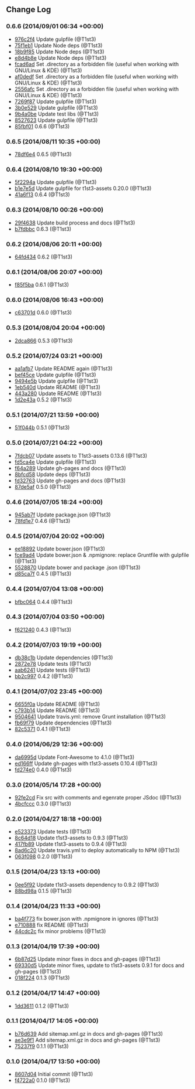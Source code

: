 ## Change Log

### 0.6.6 (2014/09/01 06:34 +00:00)
- [976c2f4](https://github.com/T1st3/btoa-umd/commit/976c2f447d5c01ab36a2bf5a3c2c69e2015bb95f) Update gulpfile (@T1st3)
- [75f1eb1](https://github.com/T1st3/btoa-umd/commit/75f1eb14526036763fee82f2e22a6eeb88de6edf) Update Node deps (@T1st3)
- [18b9f85](https://github.com/T1st3/btoa-umd/commit/18b9f85e71b2a09c9fcd70a81f975feb8d9e75af) Update Node deps (@T1st3)
- [e8d4b8e](https://github.com/T1st3/btoa-umd/commit/e8d4b8e11893b1c1ec045feca2c700c5789375b4) Update Node deps (@T1st3)
- [fcad6ad](https://github.com/T1st3/btoa-umd/commit/fcad6ada72f8baee213d66e9c3076d2d6ab5af67) Set .directory as a forbidden file (useful when working with GNU/Linux & KDE) (@T1st3)
- [af0dedf](https://github.com/T1st3/btoa-umd/commit/af0dedf8fa877a301ee47f742d84206ee6a16e48) Set .directory as a forbidden file (useful when working with GNU/Linux & KDE) (@T1st3)
- [2556afc](https://github.com/T1st3/btoa-umd/commit/2556afc2b3c1e956c73d94ac52a4441d3f230426) Set .directory as a forbidden file (useful when working with GNU/Linux & KDE) (@T1st3)
- [7269f87](https://github.com/T1st3/btoa-umd/commit/7269f8761301f8b5f92cbdac7a4702690100e4a0) Update gulpfile (@T1st3)
- [3b0e529](https://github.com/T1st3/btoa-umd/commit/3b0e529baa52d746fc04602ebe36035a95991a17) Update gulpfile (@T1st3)
- [9b4a0be](https://github.com/T1st3/btoa-umd/commit/9b4a0be01261bad624adee9f21a81a2c9de23e03) Update test libs (@T1st3)
- [8527623](https://github.com/T1st3/btoa-umd/commit/852762302ad5ad8b473332d39be2570b072d2308) Update gulpfile (@T1st3)
- [85fbf01](https://github.com/T1st3/btoa-umd/commit/85fbf01a3baf4f077744feb6e55289bb17526372) 0.6.6 (@T1st3)

### 0.6.5 (2014/08/11 10:35 +00:00)
- [78df6e4](https://github.com/T1st3/btoa-umd/commit/78df6e461159605cee0300f60d978370c44b3947) 0.6.5 (@T1st3)

### 0.6.4 (2014/08/10 19:30 +00:00)
- [5f2294a](https://github.com/T1st3/btoa-umd/commit/5f2294ad8ad9acdbcf9d917b3273e0cc335148b2) Update gulpfile (@T1st3)
- [b1e7e5d](https://github.com/T1st3/btoa-umd/commit/b1e7e5dd3303942fae7b04206355a39b174fdfe1) Update gulpfile for t1st3-assets 0.20.0 (@T1st3)
- [41a6f13](https://github.com/T1st3/btoa-umd/commit/41a6f130e8a2cefd4031177165184ffd88961846) 0.6.4 (@T1st3)

### 0.6.3 (2014/08/10 00:26 +00:00)
- [29f4638](https://github.com/T1st3/btoa-umd/commit/29f463826514ae7ff0481df234c167e37f398e07) Update build process and docs (@T1st3)
- [b7fdbbc](https://github.com/T1st3/btoa-umd/commit/b7fdbbc5fcb2c1fbfbf68b485bec3ead4a7511ee) 0.6.3 (@T1st3)

### 0.6.2 (2014/08/06 20:11 +00:00)
- [64fd434](https://github.com/T1st3/btoa-umd/commit/64fd43492fe3530076f5f3506e9e1de63d96300a) 0.6.2 (@T1st3)

### 0.6.1 (2014/08/06 20:07 +00:00)
- [f85f5ba](https://github.com/T1st3/btoa-umd/commit/f85f5baded9f3e35cd59756bcbcb140696d89bbb) 0.6.1 (@T1st3)

### 0.6.0 (2014/08/06 16:43 +00:00)
- [c63701d](https://github.com/T1st3/btoa-umd/commit/c63701d0ce56004dca992b492eea68c5996f1802) 0.6.0 (@T1st3)

### 0.5.3 (2014/08/04 20:04 +00:00)
- [2dca866](https://github.com/T1st3/btoa-umd/commit/2dca86649f118e4e9f93606cab430fbf3c26bc37) 0.5.3 (@T1st3)

### 0.5.2 (2014/07/24 03:21 +00:00)
- [aa1afb7](https://github.com/T1st3/btoa-umd/commit/aa1afb797cba00c8298e3e3501185251cbdd0b9b) Update README again (@T1st3)
- [bef45ce](https://github.com/T1st3/btoa-umd/commit/bef45ce67baa287ec56e77cfbb89081a7e88b579) Update gulpfile (@T1st3)
- [9494e5b](https://github.com/T1st3/btoa-umd/commit/9494e5bbb51f9f755903029f7e64552781fbc97d) Update gulpfile (@T1st3)
- [1eb540d](https://github.com/T1st3/btoa-umd/commit/1eb540dfaf890409b606ff1e63102936e462f83a) Update README (@T1st3)
- [443a280](https://github.com/T1st3/btoa-umd/commit/443a280ee0907e0bcd07423871670c2e267e1cf3) Update README (@T1st3)
- [1d2e43a](https://github.com/T1st3/btoa-umd/commit/1d2e43abd2fe20f069569cc10682bfe0c9f9a2a5) 0.5.2 (@T1st3)

### 0.5.1 (2014/07/21 13:59 +00:00)
- [51f044b](https://github.com/T1st3/btoa-umd/commit/51f044b30fdbd5bbef6375665353773ab824e2c3) 0.5.1 (@T1st3)

### 0.5.0 (2014/07/21 04:22 +00:00)
- [7fdcb07](https://github.com/T1st3/btoa-umd/commit/7fdcb07a1f1fcd15bda2ecfd777fb478850407b8) Update assets to T1st3-assets 0.13.6 (@T1st3)
- [fd5ca4e](https://github.com/T1st3/btoa-umd/commit/fd5ca4e67adc45dafbebe722590b566137dfce1e) Update gulpfile (@T1st3)
- [f64a289](https://github.com/T1st3/btoa-umd/commit/f64a28932fdf7f7591baa8f0563fbc85a373f602) Update gh-pages and docs (@T1st3)
- [8bfcd58](https://github.com/T1st3/btoa-umd/commit/8bfcd58e747bc7ffa5331e6c07f0aa87a15309bd) Update deps (@T1st3)
- [fd32763](https://github.com/T1st3/btoa-umd/commit/fd32763591ccdd28ae24fbe869c3091ffeea4e73) Update gh-pages and docs (@T1st3)
- [87de5af](https://github.com/T1st3/btoa-umd/commit/87de5af65202c0dbc775ef756ee1b7d5f689d8ef) 0.5.0 (@T1st3)

### 0.4.6 (2014/07/05 18:24 +00:00)
- [945ab7f](https://github.com/T1st3/btoa-umd/commit/945ab7f9d9fe77083b1b9fa4ca3a31fc352eda79) Update package.json (@T1st3)
- [78fd1e7](https://github.com/T1st3/btoa-umd/commit/78fd1e7436ab57d46ce347e1bb600529fcb0e474) 0.4.6 (@T1st3)

### 0.4.5 (2014/07/04 20:02 +00:00)
- [ee18892](https://github.com/T1st3/btoa-umd/commit/ee188922f0892e81422d358c52bf938cdf331d61) Update bower.json (@T1st3)
- [fce9ad4](https://github.com/T1st3/btoa-umd/commit/fce9ad48f403500df622807fca96aadb3c49adfe) Update bower.json & .npmignore: replace Gruntfile with gulpfile (@T1st3)
- [5528870](https://github.com/T1st3/btoa-umd/commit/5528870dbd6951954faf349861fbaa01eeac8e17) Update bower and package .json (@T1st3)
- [d85ca7f](https://github.com/T1st3/btoa-umd/commit/d85ca7f29e51364b5e8342edd4ca86dd64f22a0a) 0.4.5 (@T1st3)

### 0.4.4 (2014/07/04 13:08 +00:00)
- [bfbc064](https://github.com/T1st3/btoa-umd/commit/bfbc0641bc22bcd982137dad60a0207e1c598031) 0.4.4 (@T1st3)

### 0.4.3 (2014/07/04 03:50 +00:00)
- [f621240](https://github.com/T1st3/btoa-umd/commit/f62124094dcca5768ac6e5aa51f195c91205f2df) 0.4.3 (@T1st3)

### 0.4.2 (2014/07/03 19:19 +00:00)
- [db38c1b](https://github.com/T1st3/btoa-umd/commit/db38c1b347cbce02d0de7dd55c1b51e14665439c) Update dependencies (@T1st3)
- [2872e78](https://github.com/T1st3/btoa-umd/commit/2872e784b17c82037a45159bdc8fedda5bc36b33) Update tests (@T1st3)
- [aab6241](https://github.com/T1st3/btoa-umd/commit/aab624171b52016f2402128c7c26d377c1b20c74) Update tests (@T1st3)
- [bb2c997](https://github.com/T1st3/btoa-umd/commit/bb2c9973f9c9a40d66014cf1fc346368ab8eb3c3) 0.4.2 (@T1st3)

### 0.4.1 (2014/07/02 23:45 +00:00)
- [6655f0a](https://github.com/T1st3/btoa-umd/commit/6655f0af8e1f4c94d6f5342fa03a40bb1f97561b) Update README (@T1st3)
- [c793b14](https://github.com/T1st3/btoa-umd/commit/c793b14c41991cc582479a1c9892f728cc9923f1) Update README (@T1st3)
- [9504641](https://github.com/T1st3/btoa-umd/commit/95046414bae0be47ffef4ead165628f734d015fe) Update travis.yml: remove Grunt installation (@T1st3)
- [fb69f79](https://github.com/T1st3/btoa-umd/commit/fb69f79f5c3b2d2c5d9035fffa9202a86a88bf49) Update dependencies (@T1st3)
- [82c5371](https://github.com/T1st3/btoa-umd/commit/82c53711a8f5cfb262b32bfd7847792b385647a8) 0.4.1 (@T1st3)

### 0.4.0 (2014/06/29 12:36 +00:00)
- [da6995d](https://github.com/T1st3/btoa-umd/commit/da6995d1db6ff2541ca6903b2177bd8dfc245ac5) Update Font-Awesome to 4.1.0 (@T1st3)
- [ed166ff](https://github.com/T1st3/btoa-umd/commit/ed166ff934023594e90d65705ce207c973eb2899) Update gh-pages with t1st3-assets 0.10.4 (@T1st3)
- [fd274e0](https://github.com/T1st3/btoa-umd/commit/fd274e086231a758ed54aafd66fdf9f92a5fd569) 0.4.0 (@T1st3)

### 0.3.0 (2014/05/14 17:28 +00:00)
- [92fe2cd](https://github.com/T1st3/btoa-umd/commit/92fe2cdd68e6201ccd15ce9d0dc80ac20daded72) Fix src with comments and egenrate proper JSdoc (@T1st3)
- [4bcfccc](https://github.com/T1st3/btoa-umd/commit/4bcfcccee42f9eb12b36b81cbe5f3322751e0d1b) 0.3.0 (@T1st3)

### 0.2.0 (2014/04/27 18:18 +00:00)
- [e523373](https://github.com/T1st3/btoa-umd/commit/e523373241c8b88d5219b1701a9649f70b031ece) Update tests (@T1st3)
- [8c64d18](https://github.com/T1st3/btoa-umd/commit/8c64d181044a37aa124cde323f8b124d07d9be16) Update t1st3-assets to 0.9.3 (@T1st3)
- [417fb89](https://github.com/T1st3/btoa-umd/commit/417fb89e03144abbd550798a441c5d1c8c0a903c) Update t1st3-assets to 0.9.4 (@T1st3)
- [8ad6c20](https://github.com/T1st3/btoa-umd/commit/8ad6c20ebabf184e45bf8e79aa04f492236a9181) Update travis.yml to deploy automatically to NPM (@T1st3)
- [063f098](https://github.com/T1st3/btoa-umd/commit/063f098839c3559044638c3d55411db79e1e3a1f) 0.2.0 (@T1st3)

### 0.1.5 (2014/04/23 13:13 +00:00)
- [0ee5f92](https://github.com/T1st3/btoa-umd/commit/0ee5f92cb459f1d57bd28196ae17f877c24a837f) Update t1st3-assets dependency to 0.9.2 (@T1st3)
- [88bd98a](https://github.com/T1st3/btoa-umd/commit/88bd98ad3130169b7ed77237452c8df91a2f133d) 0.1.5 (@T1st3)

### 0.1.4 (2014/04/23 11:33 +00:00)
- [ba4f773](https://github.com/T1st3/btoa-umd/commit/ba4f773a82bc0d89397dcf82d0262f36f4663caf) fix bower.json with .npmignore in ignores (@T1st3)
- [e710888](https://github.com/T1st3/btoa-umd/commit/e71088815627cf5e0e142142b1159fc0f404d774) fix README (@T1st3)
- [44cdc2c](https://github.com/T1st3/btoa-umd/commit/44cdc2c7cf8a59bf5261228129fc78b93f7b83f3) fix minor problems (@T1st3)

### 0.1.3 (2014/04/19 17:39 +00:00)
- [6b87d25](https://github.com/T1st3/btoa-umd/commit/6b87d25f2668101dda30a4cd500d8a82d0524a04) Update minor fixes in docs and gh-pages (@T1st3)
- [69330d5](https://github.com/T1st3/btoa-umd/commit/69330d5b1e2acdd42e1288a39bf6722f2616cbf9) Update minor fixes, update to t1st3-assets 0.9.1 for docs and gh-pages (@T1st3)
- [018f224](https://github.com/T1st3/btoa-umd/commit/018f2247bdca9e269a94f280f53efeaaad585b85) 0.1.3 (@T1st3)

### 0.1.2 (2014/04/17 14:47 +00:00)
- [1dd3611](https://github.com/T1st3/btoa-umd/commit/1dd3611a80566ddd4bb02fcfbd3412537de4e95e) 0.1.2 (@T1st3)

### 0.1.1 (2014/04/17 14:05 +00:00)
- [b76d639](https://github.com/T1st3/btoa-umd/commit/b76d6393167220b4219c2610f2c4b930b2799312) Add sitemap.xml.gz in docs and gh-pages (@T1st3)
- [ae3e9f1](https://github.com/T1st3/btoa-umd/commit/ae3e9f18ecdbccc35a267d67777a6230f1d2534e) Add sitemap.xml.gz in docs and gh-pages (@T1st3)
- [75237f9](https://github.com/T1st3/btoa-umd/commit/75237f9d54592ab7f50908f3b4229b8ba98f2304) 0.1.1 (@T1st3)

### 0.1.0 (2014/04/17 13:50 +00:00)
- [8607d04](https://github.com/T1st3/btoa-umd/commit/8607d048ae85c151cfd8f3527d1b48e18a22ecae) Initial commit (@T1st3)
- [f4722a0](https://github.com/T1st3/btoa-umd/commit/f4722a0a2d4a7f9b7f8ff6117a476203f3d558d7) 0.1.0 (@T1st3)